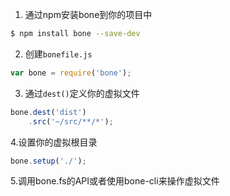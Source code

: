 1. 通过npm安装bone到你的项目中
```sh
$ npm install bone --save-dev
```
2. 创建`bonefile.js`
```js
var bone = require('bone');
```
3. 通过`dest()`定义你的虚拟文件
```js
bone.dest('dist')
	.src('~/src/**/*');
```
4.设置你的虚拟根目录
```js
bone.setup('./');
```
5.调用bone.fs的API或者使用bone-cli来操作虚拟文件